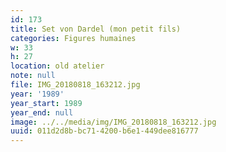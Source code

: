 ```yaml
---
id: 173
title: Set von Dardel (mon petit fils)
categories: Figures humaines
w: 33
h: 27
location: old atelier
note: null
file: IMG_20180818_163212.jpg
year: '1989'
year_start: 1989
year_end: null
image: ../../media/img/IMG_20180818_163212.jpg
uuid: 011d2d8b-bc71-4200-b6e1-449dee816777
---
```


